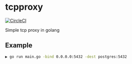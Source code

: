# tcpproxy

[![CircleCI](https://circleci.com/gh/rueian/tcpproxy.svg?style=svg)](https://circleci.com/gh/rueian/tcpproxy)

Simple tcp proxy in golang

## Example

```bash
▶ go run main.go -bind 0.0.0.0:5432 -dest postgres:5432
```